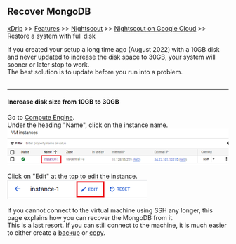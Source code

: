 ## Recover MongoDB
[xDrip](../../README.md) >> [Features](../Features_page.md) >> [Nightscout](../Nightscout_page.md) >> [Nightscout on Google Cloud](./GoogleCloud.md) >> Restore a system with full disk  
  
If you created your setup a long time ago (August 2022) with a 10GB disk and never updated to increase the disk space to 30GB, your system will sooner or later stop to work.  
The best solution is to update before you run into a problem.  
<br/>  
  
---  
  
#### **Increase disk size from 10GB to 30GB**  
Go to [Compute Engine](./ComputeEngine.md).  
Under the heading "Name", click on the instance name.  
![](./images/InstanceName.png)  
  
Click on "Edit" at the top to edit the instance.  
![](./images/EditInstance.png)  
  
If you cannot connect to the virtual machine using SSH any longer, this page explains how you can recover the MongoDB from it.  
This is a last resort.  If you can still connect to the machine, it is much easier to either create a [backup](./DatabaseBackup.md) or [copy](./NS_Transfer.md).  
  
  
